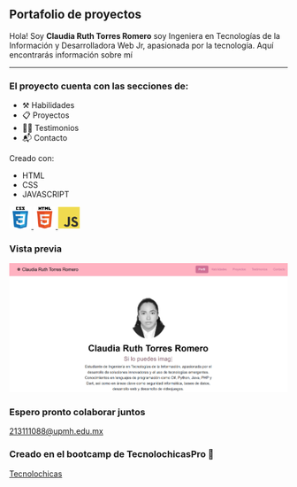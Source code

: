 ## Portafolio de proyectos

Hola! Soy **Claudia Ruth Torres Romero** soy Ingeniera en Tecnologías de la Información y Desarrolladora Web Jr, apasionada por la tecnología. Aquí encontrarás información sobre mí


---
### El proyecto cuenta con las secciones de:

- ⚒️ Habilidades
- 📋 Proyectos
- 👩‍💻 Testimonios
- 📬 Contacto

Creado con:

- HTML
- CSS
- JAVASCRIPT

<a href="https://www.w3schools.com/css/" target="_blank"> <img src="https://raw.githubusercontent.com/devicons/devicon/master/icons/css3/css3-original-wordmark.svg" alt="css3" width="40" height="40"/> </a>
    <a href="https://www.w3.org/html/" target="_blank"> <img src="https://raw.githubusercontent.com/devicons/devicon/master/icons/html5/html5-original-wordmark.svg" alt="html5" width="40" height="40"/> </a>
    <a href="https://developer.mozilla.org/en-US/docs/Web/JavaScript" target="_blank"> <img src="https://raw.githubusercontent.com/devicons/devicon/master/icons/javascript/javascript-original.svg" alt="javascript" width="40" height="40"/> </a>

### Vista previa
![Proyecto](assets/portafolioCap.png)

### Espero pronto colaborar juntos
[213111088@upmh.edu.mx](mailto:213111088@upmh.edu.mx)

### Creado en el bootcamp de TecnolochicasPro 💜 
[Tecnolochicas](https://tecnolochicas.mx/)